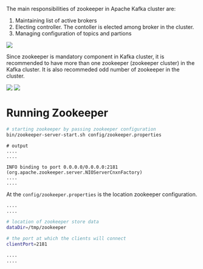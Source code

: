 
The main responsibilities of zookeeper in Apache Kafka cluster are:
1. Maintaining list of active brokers
2. Electing controller. The contoller is elected among broker in the cluster.
3. Managing configuration of topics and partions


<image src="images/zookeeper.png"/>  

Since zookeeper is mandatory component in Kafka cluster, it is recommended to have more than one zookeeper (zookeeper cluster) in the Kafka cluster. It is also recommeded odd number of zookeeper in the cluster.

<image src="images/zookeeper-cluster.png"/>  

<image src="images/zookeeper-bad-design.png"/>  

<p></p>

# Running Zookeeper
``` bash
# starting zookeeper by passing zookeeper configuration
bin/zookeeper-server-start.sh config/zookeeper.properties

```
``` text
# output
....
....

INFO binding to port 0.0.0.0/0.0.0.0:2181 (org.apache.zookeeper.server.NIOServerCnxnFactory)
....
....

```

At the <code>config/zookeeper.properties</code> is the location zookeeper configuration.

```bash
....
....

# location of zookeeper store data
dataDir=/tmp/zookeeper

# the port at which the clients will connect
clientPort=2181

....
....
```
